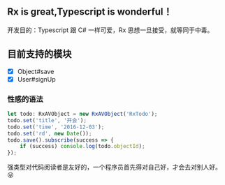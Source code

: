 ## Rx is great,Typescript is wonderful！

开发目的：Typescript 跟 C# 一样可爱，Rx 思想一旦接受，就等同于中毒。


## 目前支持的模块

- [x] Object#save
- [x] User#signUp

### 性感的语法

```ts
let todo: RxAVObject = new RxAVObject('RxTodo');
todo.set('title', '开会');
todo.set('time', '2016-12-03');
todo.set('rd', new Date());
todo.save().subscribe(success => {
    if (success) console.log(todo.objectId);
});
```

强类型对代码阅读者是友好的，一个程序员首先得对自己好，才会去对别人好。😝


